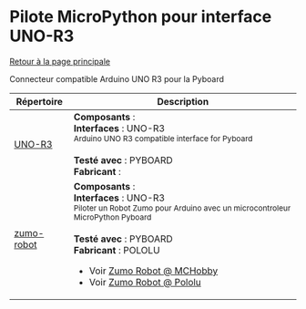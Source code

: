 # Pilote MicroPython pour interface UNO-R3
[Retour à la page principale](../../readme.md)

Connecteur compatible Arduino UNO R3 pour la Pyboard

<table>
<thead>
  <th>Répertoire</th><th>Description</th>
</thead>
<tbody>
  <tr><td><a href="../../../../tree/master/UNO-R3">UNO-R3</a></td>
      <td><strong>Composants</strong> : <br />
      <strong>Interfaces</strong> : UNO-R3<br />
<small>Arduino UNO R3 compatible interface for Pyboard</small><br/><br />
      <strong>Testé avec</strong> : PYBOARD<br />
      <strong>Fabricant</strong> : <br />
      </td>
  </tr>
  <tr><td><a href="../../../../tree/master/zumo-robot">zumo-robot</a></td>
      <td><strong>Composants</strong> : <br />
      <strong>Interfaces</strong> : UNO-R3<br />
<small>Piloter un Robot Zumo pour Arduino avec un microcontroleur MicroPython Pyboard</small><br/><br />
      <strong>Testé avec</strong> : PYBOARD<br />
      <strong>Fabricant</strong> : POLOLU<br />
<ul>
<li>Voir <a href="https://shop.mchobby.be/fr/prototypage-robotique-roue/448-robot-zumo-pour-arduino-assemble-moteurs-3232100004481-pololu.html">Zumo Robot @ MCHobby</a></li>
<li>Voir <a href="https://www.pololu.com/product/2510">Zumo Robot @ Pololu</a></li>
</ul>
      </td>
  </tr>
</tbody>
</table>
